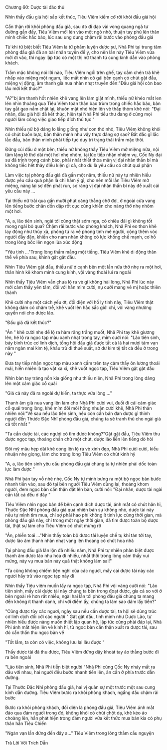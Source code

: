 




Chương 60: Dược tài đáo thủ


Nhìn thấy đấu giá hội sắp kết thúc, Tiêu Viêm kiếm cớ rời khỏi đấu giá hội

Cẩn thận rời khỏi phòng đấu giá, sau đó đi dạo vài vòng quang ngã tư đường gần đấy, Tiêu Viêm mới lẻn vào một ngỏ nhỏ, thuận tay phủ lên thân mình chiếc hắc bào, lúc sau ung dung chậm rãi bước vào phòng đấu giá

Từ khi từ biệt biết Tiêu Viêm là tứ phẩm luyện dược sư, Nhã Phi tại trung tâm phòng đấu giá đã an bài nhãn tuyến để ý, cho nên lần này Tiêu Viêm vừa mới đi vào, thì ngay lập tức có một thị nữ thanh tú cung kính dẫn vào phòng khách.

Trầm mặc không nói lời nào, Tiêu Viêm ngồi trên ghế, tay cầm chén trà khẽ nhấp vào miệng một ngụm, liếc mắt nhìn cô gái bên cạnh có chút gật đầu, miệng vị động, âm thanh già nua nhàn nhạt truyền đến:"Đấu giá hội còn bao lâu mới kết thúc?"

"A?"bị âm thanh hốt nhiên khẽ vang lên làm giật mình, thiếu nữ khéo mắt len lén nhìn thoáng qua Tiêu Viêm toàn thân bao trùm trong chiếc hắc bào, bàn tay gắt gao nắm chặt lại, khuôn mặt nhỏ hiện lên vẻ thấp thỏm khẽ nói: "Đại nhân, đấu giá hội đã kết thúc, hiện tại Nhã Phi tiểu thư đang ở cùng mọi người làm công việc giao tiếp đích thủ tục "

Nhìn thiếu nữ bộ dáng lo lắng giống như con thỏ nhỏ, Tiêu Viêm không khỏi có chút buồn bực, bản thân mình như vậy thực đáng sợ sao? Bất đắc gĩ lắc lắc đầu, bản thân mình phải tiếp tục duy trì trạng thái trầm mặc thôi.

Đứng cúi đầu ở một bên, thiếu nữ không thấy Tiêu Viêm mở miệng nữa, nội tâm lặng lẽ thở dài một hơi nhẹ nhõm, tại lúc tiếp nhận nhiệm vụ, Cốc Ny đại sư đã trịnh trọng cảnh báo, phải nhất thiết thỏa mãn vị đại nhân thần bí mà không tiếc hết thảy điều kiện gì cả, cho dù là yêu cầu có chút quá phận

Làm việc tại phòng đấu giá đã gần một năm, thiếu nữ này tự nhiên hiểu được yêu cầu quá phận là chỉ hàm ý gì, cho nên mỗi lần Tiêu Viêm mở miệng, nàng lại sợ đến phát run, sợ ràng vị đại nhân thần bí này đề xuất cái yêu cầu này …

Tại thiếu nữ trải qua gần mười phút căng thẳng chờ đợi, ở ngoài cửa vang lên tiếng bước chân dồn dập rốt cục cũng khiến cho nàng thở nhẹ nhõm một hơi.

"A, a, lão tiên sinh, ngài tới cũng thật sớm nga, có chiêu đãi gì không tốt mong ngài bỏ qua? Chậm rãi bước vào phòng khách, Nhã Phi eo thon khẽ lay động như thủy xà, phóng tứ ra vẻ phong tình mê người, cộng thêm vóc người đầy đặn, khiến cho nam nhân không có lực khống chế mạnh, cơ hồ trong lòng bốc lên ngọn lửa xúc động

"Yêu tinh …"Trong lòng thầm mắng một tiếng, Tiêu Viêm khẽ di động thân thể về phía sau, khinh gật gật đầu.

Nhìn Tiêu Viêm gật đầu, thiếu nữ ở cạnh bên một lần nữa thở nhẹ ra một hơi, thân hình kẽ khom mình cung kính, vội vàng thoái lui ra ngoài

Nhìn thấy Tiêu Viêm vẫn chưa lộ ra vẻ gì không hài lòng, Nhã Phi lúc này mới cảm thấy yên tâm, đối với hắn mỉm cười, nụ cười mang vẻ mị hoặc thiên thành

Khẽ cười nhẹ một cách yếu ớt, đối diện với hồ ly tinh này, Tiêu Viêm thật không dám có chậm trễ, khẽ vuốt lên hắc sắc giới chỉ, vội vàng nhường quyền nói cho dược lão.

"Đấu giá đã kết thúc?"

"Ân " khẽ cười nhẹ để lộ ra hàm răng trắng muốt, Nhã Phi tay khẽ giương lên, hé lộ ra ngọc tạp màu xanh nhạt trong tay, mỉm cười nói: "Lão tiên sinh, bảy bình trúc cơ linh dịch, tổng hội đấu giá được tất cả là hai mươi tám vạn năm ngàn mai kim tệ, khấu trừ đi thuế suất, sở dư kim tệ tất cả đều ở trong này "

Đưa tay tiếp nhận ngọc tạp màu xanh cầm trên tay cảm thấy ôn lương thoải mái, hiển nhiên là tạo vật xa xỉ, khẽ vuốt ngọc tạp, Tiêu Viêm gật gật đầu

Nhìn bàn tay tráng nỗn kia giống như thiếu niên, Nhã Phi trong lòng dâng lên một cảm giác cổ quái

"Giá cả này đã ra ngoài dự kiến, ta thực vừa lòng …"

Thanh âm già nua vang lên làm cho Nhã Phi cười vui, đuổi đi cái cảm giác cổ quái trong lòng, khẽ mím đôi môi hồng nhuận cười khẽ, Nhã Phi thản nhiên nói:"Về sau nếu lão tiên sinh, nếu còn cần bán đan dược gì thỉnh người đến Thước Đặc Nhĩ phòng đấu giá, chúng ta sẽ tranh thủ cho ngài giá cả tốt nhất "

"Ta cần dược tài, các ngươi có tìm được không?"Gật gật đầu, Tiêu Viêm thu được ngọc tạp, thoáng chần chừ một chút, dược lão liền lên tiếng dò hỏi

Đôi mỹ mâu hẹp dài khẽ cong lên lộ ra vẻ xinh đẹp, Nhã Phi cười cười, kiều nhuận nhẹ giọng, làm cho trong lòng Tiêu Viêm có chút kinh hỷ

"A, a, lão tiên sinh yêu cầu phòng đấu giá chúng ta tự nhiên phải dốc toàn lực làm được "

Nhã Phi bàn tay vỗ nhè nhẹ, Cốc Ny tự mình bưng ra một bộ ngọc bàn bước nhanh tiến vào, sau đó tại bên người Tiêu Viêm dừng lại, thoáng khom người, đem ngọc bàn cẩn thận đặt lên bàn, cười nói: "Đại nhân, dược tài ngài cần tất cả đều ở đây "

Tiêu Viêm nhìn ngọc bàn để bên cạnh đích dược tài, ánh mắt có chút hân hỉ, Thước Đặc Nhĩ phòng đấu giá quả nhiên bản sự không nhỏ, dược tài này nếu tự mình tìm mua, chỉ sợ phải hao phí không ít tinh lực cùng thời gian, mà phòng đấu giá này, chỉ trong một ngày thời gian, đã tìm được toàn bộ dược tài, thật sự làm cho Tiêu Viêm có chút mừng rỡ

"Ân, phiền toái …"Nhìn thấy toàn bộ dược tài luyện chế tụ khí tán tới tay, dược lão âm thanh nhàn nhạt vang lên thoáng có chút hòa nhã

Tại phòng đấu giá lăn lộn đã nhiều năm, Nhã Phi tự nhiên phân biệt được thanh âm dược lão nhu hòa đi nhiều, nhất thời trong lòng cảm thấy vui mừng, này vụ mua bán này quả thật không làm sai!"

"Ta cũng không chiếm tiện nghi của các ngươi, mấy cái dược tài này các ngươi hãy trừ vào ngọc tạp này đi

Nhìn thấy Tiêu viêm muốn lấy ra ngọc tạp, Nhã Phi vội vàng cười nói: "Lão tiên sinh, mấy cái dược tài này chúng ta bên trong đoạt được, gía cả so với ở bên ngoài rẻ hơn rất nhiều, ngài hai lần tới phòng đấu giá chúng ta mang đến không ít thanh danh, chỉ với điểm ấy, chúng ta làm sao dám lấy tiền?"

"Cũng được tùy các ngươi, ngày sau nếu cần dược tài, ta hội sẽ dùng trúc cơ linh dịch đổi cới các ngươi " Gật gật đầu, tinh minh như Dược Lão, tự nhiên hiểu được nàng muốn thiết lập quan hệ, lập tức cũng phải đáp lại, Nhã Phi ánh mắt hiện lên vẻ kinh hỉ, từ ngọc bàn cẩn thận xuất ra dược tài, sau đó cẩn thẩn thu ngọc bàn về

"Tốt lắm, ta còn có việc, không lưu lại lâu được "

Thấy dược tài đã thu được, Tiêu Viêm đứng dậy khoát tay áo thẳng bước đi ra bên ngoài

"Lão tiên sinh, Nhã Phi tiễn biệt người "Nhã Phi cùng Cốc Ny nháy mắt ra dấu với nhau, hai người đều bước nhanh tiến lên, ân cần ở phía trước dẫn đường.

Tại Thước Đặc Nhĩ phòng đấu giá, hai vị quản sự một trước một sau cung kính dẫn đường. Tiêu Viêm bước ra khỏi phòng khách, ngẩng đầu chậm rãi bước

Bước ra khỏi phòng khách, đối diện là phòng đấu giá, Tiêu Viêm ánh mắt đảo qua đám người trong đó, không khỏi có chút chột dạ, khẽ kéo áo choàng lên, hắn phát hiện trong đám người vừa kết thức mua bán kia có phụ thân hắn Tiêu Chiến

"Ngàn vạn lần đừng đến đây a…" Tiêu Viêm trong lòng thầm cầu nguyện

Trả Lời Với Trích Dẫn





